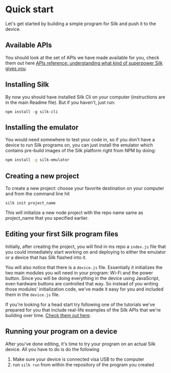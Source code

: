 # Quick start

Let's get started by building a simple program for Silk and push it to the device.

## Available APIs

You should look at the set of APIs we have made available for you, check them out here [APIs reference: understanding what kind of superpower Silk gives you](http://api.silk.io).

## Installing Silk

By now you should have installed Silk Cli on your computer (instructions are in the main Readme file). But if you haven't, just run:

```
npm install -g silk-cli
```

## Installing the emulator

You would need somewhere to test your code in, so if you don't have a device to run Silk programs on, you can just install the emulator which contains pre-build images of the Silk platform right from NPM by doing:

```bash
npm install -g silk-emulator
```

## Creating a new project

To create a new project: choose your favorite destination on your computer and from the command line hit

```
silk init project_name
```

This will initialize a new node project with the repo name same as project_name that you specified earlier.

## Editing your first Silk program files

Initially, after creating the project, you will find in ins repo a `index.js` file that you could immediately start working on and deploying to either the emulator or a device that has Silk flashed into it.

You will also notice that there is a `device.js` file. Essentially it initializes the two main modules you will need in your program: Wi-Fi and the power button. Since you will be doing everything in the device using JavaScript, even hardware buttons are controlled that way. So instead of you writing those modules' initialization code, we've made it easy for you and included them in the `device.js` file.

If you're looking for a head start try following one of the tutorials we've prepared for you that include real-life examples of the Silk APIs that we're building over time. [Check them out here](https://github.com/silklabs/silk/tree/master/docs/tutorial).

## Running your program on a device

After you've done editing, it's time to try your program on an actual Silk device. All you have to do is do the following

1. Make sure your device is connected visa USB to the computer
2. run `silk run` from within the repository of the program you created
